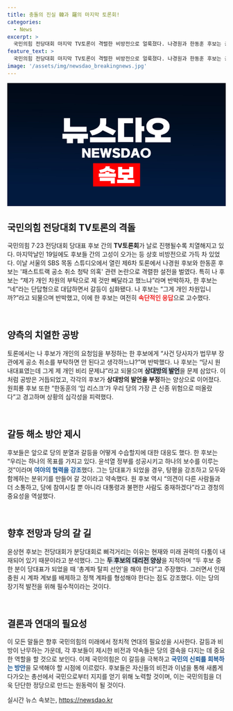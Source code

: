 ```yaml
---
title: 충돌의 진실 韓과 羅의 마지막 토론회!
categories:
  - News
excerpt: >
  국민의힘 전당대회 마지막 TV토론이 격렬한 비방전으로 얼룩졌다. 나경원과 한동훈 후보는 공소 취소 청탁 의혹을 두고 고성을 주고받으며 치열한 공방을 펼쳤고, 당내 분열 우려도 심화됐다.
feature_text: >
  국민의힘 전당대회 마지막 TV토론이 격렬한 비방전으로 얼룩졌다. 나경원과 한동훈 후보는 공소 취소 청탁 의혹을 두고 고성을 주고받으며 치열한 공방을 펼쳤고, 당내 분열 우려도 심화됐다.
image: '/assets/img/newsdao_breakingnews.jpg'
---
```


<p><img src="/assets/img/newsdao_breakingnews.jpg" alt="ontimetimes 속보" /></p>

<h2 data-ke-size="size26">국민의힘 전당대회 TV토론의 격돌</h2>

<p data-ke-size="size16">국민의힘 7·23 전당대회 당대표 후보 간의 <b>TV토론회</b>가 날로 진행될수록 치열해지고 있다. 마지막날인 19일에도 후보들 간의 고성이 오가는 등 상호 비방전으로 가득 차 있었다. 이날 서울의 SBS 목동 스튜디오에서 열린 제6차 토론에서 나경원 후보와 한동훈 후보는 '패스트트랙 공소 취소 청탁 의혹' 관련 논란으로 격렬한 설전을 벌였다. 특히 나 후보는 “제가 개인 차원의 부탁으로 제 것만 빼달라고 했느냐”라며 반박하자, 한 후보는 “네”라는 단답형으로 대답하면서 갈등이 심화됐다. 나 후보는 “그게 개인 차원입니까?”라고 되물으며 반박했고, 이에 한 후보는 여전히 <b><span style="color: #ee2323;">속단적인 응답</span></b>으로 고수했다.</p>

<p data-ke-size="size16">&nbsp;</p>

<h2 data-ke-size="size26">양측의 치열한 공방</h2>

<p data-ke-size="size16">토론에서는 나 후보가 개인의 요청임을 부정하는 한 후보에게 “사건 당사자가 법무부 장관에게 공소 취소를 부탁하면 안 된다고 생각하느냐?”며 반박했다. 나 후보는 “당시 원내대표였는데 그게 제 개인 비리 문제냐”라고 되물으며 <b><span style="background-color: #21538527;">상대방의 발언</span></b>을 문제 삼았다. 이처럼 공방은 거듭되었고, 각각의 후보가 <b>상대방의 발언을 부정</b>하는 양상으로 이어졌다. 원희룡 후보 또한 “한동훈의 ‘입 리스크’가 우리 당의 가장 큰 신종 위험으로 떠올랐다”고 경고하며 상황의 심각성을 피력했다.</p>

<p data-ke-size="size16">&nbsp;</p>

<h2 data-ke-size="size26">갈등 해소 방안 제시</h2>

<p data-ke-size="size16">후보들은 앞으로 당의 분열과 갈등을 어떻게 수습할지에 대한 대응도 했다. 한 후보는 “우리는 하나의 목표를 가지고 있다. 윤석열 정부를 성공시키고 하나의 보수를 이루는 것”이라며 <b><span style="color: #1a5490;">여야의 협력을 강조</span></b>했다. 그는 당대표가 되었을 경우, 탕평을 강조하고 모두와 함께하는 분위기를 만들어 갈 것이라고 약속했다. 원 후보 역시 “의견이 다른 사람들과 더 소통하고, 당에 참여시킬 뿐 아니라 대통령과 불편한 사람도 중재하겠다”라고 경청의 중요성을 역설했다.</p>

<p data-ke-size="size16">&nbsp;</p>

<h2 data-ke-size="size26">향후 전망과 당의 갈 길</h2>

<p data-ke-size="size16">윤상현 후보는 전당대회가 분당대회로 삐걱거리는 이유는 현재와 미래 권력의 다툼이 내재되어 있기 때문이라고 분석했다. 그는 <b><span style="background-color: #21538527;">두 후보의 대리전 양상</span></b>을 지적하며 “두 후보 중 한 분이 당대표가 되었을 때 ‘총계파 탈피 선언’을 해야 한다”고 주장했다. 그러면서 인재 충원 시 계파 계보를 배제하고 정책 계파를 형성해야 한다는 점도 강조했다. 이는 당의 장기적 발전을 위해 필수적이라는 것이다.</p>

<p data-ke-size="size16">&nbsp;</p>

<h2 data-ke-size="size26">결론과 연대의 필요성</h2>

<p data-ke-size="size16">이 모든 말들은 향후 국민의힘의 미래에서 정치적 연대의 필요성을 시사한다. 갈등과 비방이 난무하는 가운데, 각 후보들이 제시한 비전과 약속들은 당의 결속을 다지는 데 중요한 역할을 할 것으로 보인다. 이제 국민의힘은 이 갈등을 극복하고 <b><span style="color: #1a5490;">국민의 신뢰를 회복하는 방안</span></b>을 모색해야 할 시점에 이르렀다. 후보들은 자신들의 비전과 이념을 통해 새롭게 다가오는 총선에서 국민으로부터 지지를 얻기 위해 노력할 것이며, 이는 국민의힘을 더욱 단단한 정당으로 만드는 원동력이 될 것이다.</p>
실시간 뉴스 속보는, <a href="https://newsdao.kr" rel="dofollow">https://newsdao.kr</a>


